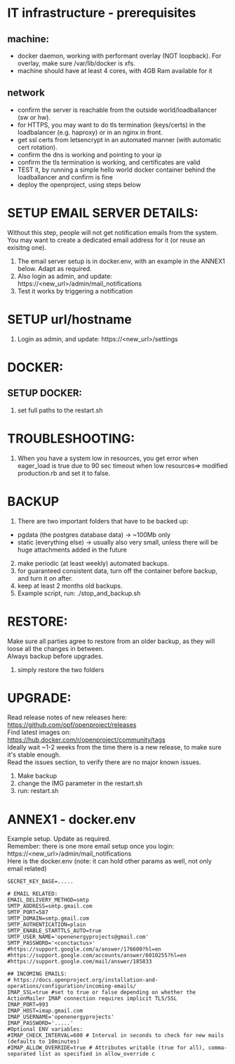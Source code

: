 # IT infrastructure - prerequisites
## machine:
- docker daemon, working with performant overlay (NOT loopback). For overlay, make sure /var/lib/docker is xfs.
- machine should have at least 4 cores, with 4GB Ram available for it

## network
- confirm the server is reachable from the outside world/loadballancer (sw or hw).
- for HTTPS, you may want to do tls termination (keys/certs) in the loadbalancer (e.g. haproxy) or in an nginx in front.
- get ssl certs from letsencrypt in an automated manner (with automatic cert rotation).
- confirm the dns is working and pointing to your ip
- confirm the tls termination is working, and certificates are valid
- TEST it, by running a simple hello world docker container behind the loadballancer and confirm is fine
- deploy the openproject, using steps below

# SETUP EMAIL SERVER DETAILS:
Without this step, people will not get notification emails from the system.     
You may want to create a dedicated email address for it (or reuse an exisitng one).     
1. The email server setup is in docker.env, with an example in the ANNEX1 below. Adapt as required.
2. Also login as admin, and update: https://<new_url>/admin/mail_notifications
3. Test it works by triggering a notification

# SETUP url/hostname
1. Login as admin, and update: https://<new_url>/settings

# DOCKER:
## SETUP DOCKER:
1. set full paths to the restart.sh

# TROUBLESHOOTING:
1. When you have a system low in resources, you get error when eager_load is true due to 90 sec timeout when low resources=> modified production.rb and set it to false.

# BACKUP
1. There are two important folders that have to be backed up:
- pgdata (the postgres database data) -> ~100Mb only
- static (everything else) -> usually also very small, unless there will be huge attachments added in the future
2. make periodic (at least weekly) automated backups.
3. for guaranteed consistent data, turn off the container before backup, and turn it on after.
4. keep at least 2 months old backups.
5. Example script, run: ./stop_and_backup.sh

# RESTORE:
Make sure all parties agree to restore from an older backup, as they will loose all the changes in between.    
Always backup before upgrades.   
1. simply restore the two folders 

# UPGRADE:
Read release notes of new releases here: https://github.com/opf/openproject/releases   
Find latest images on: https://hub.docker.com/r/openproject/community/tags    
Ideally wait ~1-2 weeks from the time there is a new release, to make sure it's stable enough.    
Read the issues section, to verify there are no major known issues.    
1. Make backup
2. change the IMG parameter in the restart.sh
3. run: restart.sh


# ANNEX1 - docker.env
Example setup. Update as required.    
Remember: there is one more email setup once you login: https://<new_url>/admin/mail_notifications    
Here is the docker.env (note: it can hold other params as well, not only email related)    
```shell
SECRET_KEY_BASE=.....

# EMAIL RELATED:
EMAIL_DELIVERY_METHOD=smtp
SMTP_ADDRESS=smtp.gmail.com
SMTP_PORT=587
SMTP_DOMAIN=smtp.gmail.com
SMTP_AUTHENTICATION=plain
SMTP_ENABLE_STARTTLS_AUTO=true
SMTP_USER_NAME='openenergyprojects@gmail.com'
SMTP_PASSWORD='<conctactus>'
#https://support.google.com/a/answer/176600?hl=en
#https://support.google.com/accounts/answer/6010255?hl=en
#https://support.google.com/mail/answer/185833

## INCOMING EMAILS:
# https://docs.openproject.org/installation-and-operations/configuration/incoming-emails/
IMAP_SSL=true #set to true or false depending on whether the ActionMailer IMAP connection requires implicit TLS/SSL
IMAP_PORT=993
IMAP_HOST=imap.gmail.com
IMAP_USERNAME='openenergyprojects'
IMAP_PASSWORD='.....'
#Optional ENV variables:
#IMAP_CHECK_INTERVAL=600 # Interval in seconds to check for new mails (defaults to 10minutes)
#IMAP_ALLOW_OVERRIDE=true # Attributes writable (true for all), comma-separated list as specified in allow_override c
```

